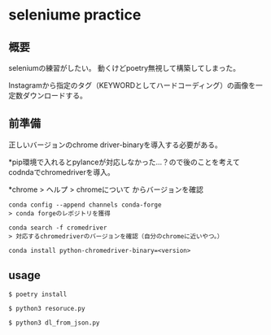 # seleniume practice

## 概要
seleniumの練習がしたい。
動くけどpoetry無視して構築してしまった。

Instagramから指定のタグ（KEYWORDとしてハードコーディング）の画像を一定数ダウンロードする。

## 前準備
正しいバージョンのchrome driver-binaryを導入する必要がある。

*pip環境で入れるとpylanceが対応しなかった…？ので後のことを考えてcodndaでchromedriverを導入。

*chrome > ヘルプ > chromeについて からバージョンを確認

```
conda config --append channels conda-forge
> conda forgeのレポジトリを獲得

conda search -f cromedriver
> 対応するchromedriverのバージョンを確認（自分のchromeに近いやつ。）

conda install python-chromedriver-binary=<version>
```

## usage

```
$ poetry install

$ python3 resoruce.py

$ python3 dl_from_json.py

```


